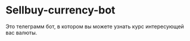 # Sellbuy-currency-bot
Это телеграмм бот, в котором вы можете узнать курс интересующей вас валюты. 
